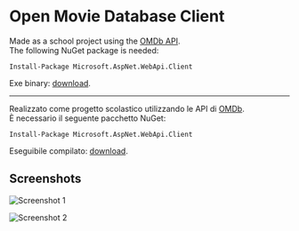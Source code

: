 # Open Movie Database Client
Made as a school project using the [OMDb API](http://omdbapi.com/).  
The following NuGet package is needed:
```
Install-Package Microsoft.AspNet.WebApi.Client
```
Exe binary: [download](https://github.com/cristianlivella/OMDb-Client/releases/download/v1.0/OMDb-1.0.zip).
***
Realizzato come progetto scolastico utilizzando le API di [OMDb](http://omdbapi.com/).  
È necessario il seguente pacchetto NuGet:
```
Install-Package Microsoft.AspNet.WebApi.Client
```

Eseguibile compilato: [download](https://github.com/cristianlivella/OMDb-Client/releases/download/v1.0/OMDb-1.0.zip).

## Screenshots
![Screenshot 1](https://i.imgur.com/37jMjtR.png)

![Screenshot 2](https://i.imgur.com/0F6Mw4O.png)
